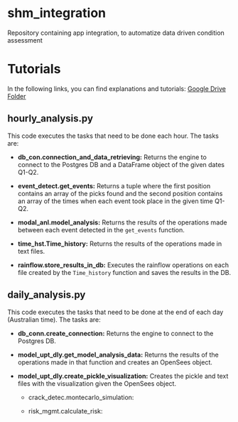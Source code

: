 # shm_integration
Repository containing app integration, to automatize data driven condition assessment 

# Tutorials 

In the following links, you can find explanations and tutorials: [Google Drive Folder](https://drive.google.com/drive/folders/1GrHLS41ZESwUBPPv-Dl3kRQTudeqGdhg?usp=sharing)


## hourly_analysis.py

This code executes the tasks that need to be done each hour. The tasks are:

- **db_con.connection_and_data_retrieving:**
  Returns the engine to connect to the Postgres DB and a DataFrame object of the given dates Q1-Q2.
  
- **event_detect.get_events:**
  Returns a tuple where the first position contains an array of the picks found and the second position contains an array of the times when each event took place in the given time Q1-Q2.
  
- **modal_anl.model_analysis:**
  Returns the results of the operations made between each event detected in the `get_events` function.
  
- **time_hst.Time_history:**
  Returns the results of the operations made in text files.
  
- **rainflow.store_results_in_db:**
  Executes the rainflow operations on each file created by the `Time_history` function and saves the results in the DB.

## daily_analysis.py

This code executes the tasks that need to be done at the end of each day (Australian time). The tasks are:

- **db_conn.create_connection:**
  Returns the engine to connect to the Postgres DB.
  
- **model_upt_dly.get_model_analysis_data:**
  Returns the results of the operations made in that function and creates an OpenSees object.
  
- **model_upt_dly.create_pickle_visualization:**
  Creates the pickle and text files with the visualization given the OpenSees object.
  
        
    - crack_detec.montecarlo_simulation:
        
    - risk_mgmt.calculate_risk:
